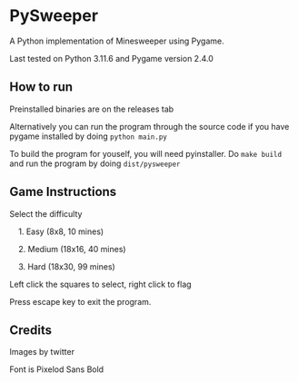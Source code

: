 # PySweeper

A Python implementation of Minesweeper using Pygame.

Last tested on Python 3.11.6 and Pygame version 2.4.0

## How to run

Preinstalled binaries are on the releases tab

Alternatively you can run the program through the source code if you have pygame installed by doing `python main.py`

To build the program for youself, you will need pyinstaller. Do `make build` and run the program by doing `dist/pysweeper`  

## Game Instructions

Select the difficulty

    1. Easy (8x8, 10 mines)

    2. Medium (18x16, 40 mines)

    3. Hard (18x30, 99 mines)

Left click the squares to select, right click to flag

Press escape key to exit the program. 

## Credits

Images by twitter

Font is Pixelod Sans Bold
